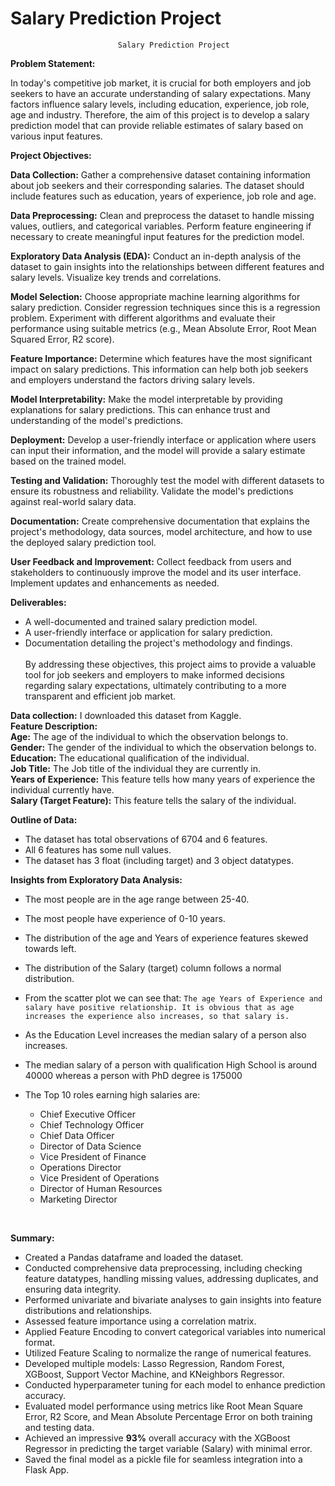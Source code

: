 # Salary Prediction Project
							Salary Prediction Project
**Problem Statement:**

In today's competitive job market, it is crucial for both employers and job seekers to have an accurate understanding of salary expectations. Many factors influence salary levels, including education, experience, job role, age and industry. Therefore, the aim of this project is to develop a salary prediction model that can provide reliable estimates of salary based on various input features.

**Project Objectives:**

**Data Collection:** Gather a comprehensive dataset containing information about job seekers and their corresponding salaries. The dataset should include features such as education, years of experience, job role and age.

**Data Preprocessing:** Clean and preprocess the dataset to handle missing values, outliers, and categorical variables. Perform feature engineering if necessary to create meaningful input features for the prediction model.

**Exploratory Data Analysis (EDA):** Conduct an in-depth analysis of the dataset to gain insights into the relationships between different features and salary levels. Visualize key trends and correlations.

**Model Selection:** Choose appropriate machine learning algorithms for salary prediction. Consider regression techniques since this is a regression problem. Experiment with different algorithms and evaluate their performance using suitable metrics (e.g., Mean Absolute Error, Root Mean Squared Error, R2 score).

**Feature Importance:** Determine which features have the most significant impact on salary predictions. This information can help both job seekers and employers understand the factors driving salary levels.

**Model Interpretability:** Make the model interpretable by providing explanations for salary predictions. This can enhance trust and understanding of the model's predictions.

**Deployment:** Develop a user-friendly interface or application where users can input their information, and the model will provide a salary estimate based on the trained model.

**Testing and Validation:** Thoroughly test the model with different datasets to ensure its robustness and reliability. Validate the model's predictions against real-world salary data.

**Documentation:** Create comprehensive documentation that explains the project's methodology, data sources, model architecture, and how to use the deployed salary prediction tool.

**User Feedback and Improvement:** Collect feedback from users and stakeholders to continuously improve the model and its user interface. Implement updates and enhancements as needed.

**Deliverables:**

- A well-documented and trained salary prediction model.<br>
- A user-friendly interface or application for salary prediction.<br>
- Documentation detailing the project's methodology and findings.<br><br>
By addressing these objectives, this project aims to provide a valuable tool for job seekers and employers to make informed decisions regarding salary expectations, ultimately contributing to a more transparent and efficient job market.

**Data collection:**
I downloaded this dataset from Kaggle.<br>
**Feature Description:**<br>
**Age:** The age of the individual to which the observation belongs to.<br>
**Gender:** The gender of the individual to which the observation belongs to.<br>
**Education:** The educational qualification of the individual.<br>
**Job Title:** The Job title of the individual they are currently in.<br>
**Years of Experience:** This feature tells how many years of experience the individual currently have.<br>
**Salary (Target Feature):** This feature tells the salary of the individual.

**Outline of Data:**
- The dataset has total observations of 6704 and 6 features.
- All 6 features has some null values.
- The dataset has 3 float (including target) and 3 object datatypes.

**Insights from Exploratory Data Analysis:**
 - The most people are in the age range between 25-40.
 - The most people have experience of 0-10 years.
 - The distribution of the age and Years of experience features skewed towards left.
 - The distribution of the Salary (target) column follows a normal distribution.
 - From the scatter plot we can see that:
 `The age Years of Experience and salary have positive relationship. It is obvious that as age increases the experience also increases, so that salary is.`
  - As the Education Level increases the median salary of a person also increases.
  - The median salary of a person with qualification High School is around 40000 whereas a person with PhD degree is 175000
  - The Top 10 roles earning high salaries are:
  
    - Chief Executive Officer
    - Chief Technology Officer
    - Chief Data Officer
    - Director of Data Science
    - Vice President of Finance
    - Operations Director
    - Vice President of Operations
    - Director of Human Resources
    - Marketing Director
<br>

**Summary:** <br>
- Created a Pandas dataframe and loaded the dataset.<br>
- Conducted comprehensive data preprocessing, including checking feature datatypes, handling missing values, addressing duplicates, and ensuring data integrity.<br>
- Performed univariate and bivariate analyses to gain insights into feature distributions and relationships.<br>
- Assessed feature importance using a correlation matrix.<br>
- Applied Feature Encoding to convert categorical variables into numerical format.<br>
- Utilized Feature Scaling to normalize the range of numerical features.<br>
- Developed multiple models: Lasso Regression, Random Forest, XGBoost, Support Vector Machine, and KNeighbors Regressor.<br>
- Conducted hyperparameter tuning for each model to enhance prediction accuracy.<br>
- Evaluated model performance using metrics like Root Mean Square Error, R2 Score, and Mean Absolute Percentage Error on both training and testing data.<br>
- Achieved an impressive **93%** overall accuracy with the XGBoost Regressor in predicting the target variable (Salary) with minimal error.<br>
- Saved the final model as a pickle file for seamless integration into a Flask App.
